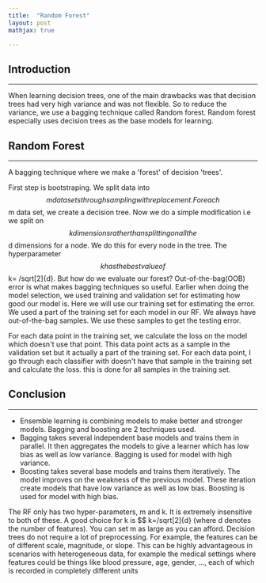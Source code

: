 ```yaml
---
title:  "Random Forest"
layout: post
mathjax: true

---
```


## Introduction
---
When learning decision trees, one of the main drawbacks was that decision trees had very high variance and was not flexible. So to reduce the variance, we use a bagging technique called Random forest. Random forest especially uses decision trees as the base models for learning.

## Random Forest
---
A bagging technique where we make a 'forest' of decision 'trees'. 

First step is bootstraping. We split data into $$ m data sets through sampling with replacement. For each $$ m data set, we create a decision tree. Now we do a simple modification i.e we split on $$ k dimensions rather than splitting on all the $$ d dimensions for a node. We do this for every node in the tree. The hyperparameter $$k has the best value of $$ k= /sqrt[2]{d}. 
But how do we evaluate our forest? Out-of-the-bag(OOB) error is what makes bagging techniques so useful. Earlier when doing the model selection, we used training and validation set for estimating how good our model is. Here we will use our training set for estimating the error. We used a part of the training set for each model in our RF. We always have out-of-the-bag samples. We use these samples to get the testing error.

For each data point in the training set, we calculate the loss on the model which doesn't use that point. This data point acts as a sample in the validation set but it actually a part of the training set. 
For each data point, I go through each classifier with doesn't have that sample in the training set and calculate the loss. this is done for all samples in the training set.

## Conclusion
---
* Ensemble learning is combining models to make better and stronger models. Bagging and boosting are 2 techniques used.
* Bagging takes several independent base models and trains them in parallel. It then aggregates the models to give a learner which has low bias as well as low variance. Bagging is used for model with high variance.
* Boosting takes several base models and trains them iteratively. The model improves on the weakness of the previous model. These iteration create models that have low             variance as well as low bias. Boosting is used for model with high bias.

The RF only has two hyper-parameters, m and k. It is extremely insensitive to both of these. A good choice for k is $$ k=/sqrt[2]{d} (where d denotes the number of features). You can set m as large as you can afford.
Decision trees do not require a lot of preprocessing. For example, the features can be of different scale, magnitude, or slope. This can be highly advantageous in scenarios with heterogeneous data, for example the medical settings where features could be things like blood pressure, age, gender, ..., each of which is recorded in completely different units
